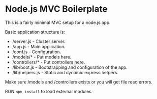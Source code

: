 # Node.js MVC Boilerplate

This is a fairly minimal MVC setup for a node.js app.

Basic application structure is:

  * /server.js - Cluster server.
  * /app.js - Main application.
  * /conf.js - Configuration.
  * /models/* - Put models here.
  * /controllers/* - Put controllers here.
  * /lib/boot.js - Bootstrapping and configuration of the app.
  * /lib/helpers.js - Static and dynamic express helpers.
                    

Make sure /models and /controllers exists or you will get file read errors.

RUN `npm install` to load external modules.
              

